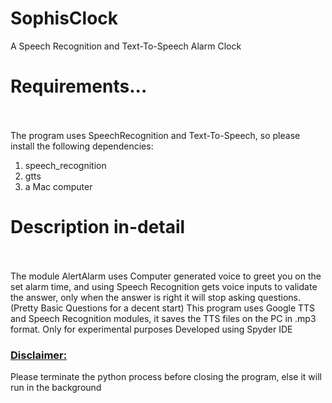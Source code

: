 # SophisClock
A Speech Recognition and Text-To-Speech Alarm Clock
<H1> Requirements... </H1>
<br></br>
The program uses SpeechRecognition and Text-To-Speech, so please install the following dependencies:
<ol> 
  <li> speech_recognition </li>
  <li> gtts </li>
  <li> a Mac computer </li>
</ol>
<H1> Description in-detail </H1>
<br></br>
The module AlertAlarm uses Computer generated voice to greet you on the set alarm time, and using Speech Recognition gets voice inputs to validate the answer, only when the answer is right it will stop asking questions.(Pretty Basic Questions for a decent start)
This program uses Google TTS and Speech Recognition modules, it saves the TTS files on the PC in .mp3 format.
Only for experimental purposes
Developed using Spyder IDE
<H3><u><b>Disclaimer:</b></u></H3>
Please terminate the python process before closing the program, else it will run in the background
